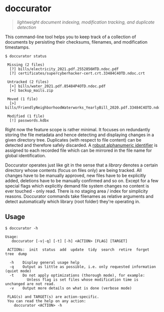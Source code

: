 # doccurator
> *lightweight document indexing, modification tracking, and duplicate detection*

This command-line tool helps you to keep track of a collection of documents by persisting
their checksums, filenames, and modification timestamps.
```console
$ doccurator status

 Missing (2 files)
  [?] bills/electricity_2021.pdf.2552856HTD.ndoc.pdf
  [?] certificates/supercyberhacker-cert.crt.33484C4OTD.ndoc.crt

 Untracked (2 files)
  [+] bills/water_2021.pdf.85484P4OTD.ndoc.pdf
  [+] backup_mails.zip

 Moved (1 file)
  [>] bills/FriendlyNeighborhoodWaterworks_YearlyBill_2020.pdf.33484C4OTD.ndoc.pdf

 Modified (1 file)
  [!] passwords.kdbx

```

Right now the feature scope is rather minimal. It focuses on redundantly storing the file metadata 
and hence detecting and displaying changes in a given directory tree. Duplicates (with respect to 
file content) can be detected and therefore safely discarded. 
A [robust alphanumeric identifier](https://github.com/n2code/ndocid) is 
assigned to each recorded file which can be mirrored in the file name for global identification.

Doccurator operates just like git in the sense that a *library* denotes a certain directory whose 
contents (focus on files only) are being tracked. All changes have to be manually approved, new 
files have to be explicitly added, deletions have to be manually confirmed and so on. Except for 
a few special flags which explicitly demand file system changes no content is ever touched - only 
read. There is no staging area / index for simplicity reasons. Doccurator commands take filenames 
as relative arguments and detect automatically which library (root folder) they're operating in.

## Usage
```console
$ doccurator -h

Usage:
   doccurator [-v|-q] [-t] [-h] <ACTION> [FLAG] [TARGET]

 ACTIONs:  init  status  add  update  tidy  search  retire  forget  tree  dump

  -h	Display general usage help
  -q	Output as little as possible, i.e. only requested information (quiet mode)
  -t	Do not apply optimizations (thorough mode), for example:
    	  Unless flag is set files whose modification time is unchanged are not read.
  -v	Output more details on what is done (verbose mode)

 FLAG(s) and TARGET(s) are action-specific.
 You can read the help on any action:
    doccurator <ACTION> -h

```
